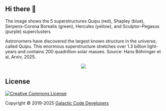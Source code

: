 ## Hi there 👋

The image shows the 5 superstructures Quipu (red), Shapley (blue), Serpens-Corona Borealis (green), Hercules (yellow), and Sculptor-Pegasus (purple) superclusters 

Astronomers have discovered the largest known structure in the universe, called Quipu. This enormous superstructure stretches over 1.3 billion light-years and contains 200 quadrillion solar masses. Source: Hans Böhringer et al, Arxiv, 2025. 
<div align="center">
<img src="https://raw.githubusercontent.com/Galactic-Code-Developers/Quipu-Superstructure/refs/heads/main/images/estructura-mas-grande-universo-quipu-1739079916541_512.jpeg"/>
</div>


## License

[![Creative Commons License](<https://i.creativecommons.org/l/by/4.0/88x31.png>)](https://creativecommons.org/licenses/by/4.0/)

Copyright © 2019-2025 [Galactic Code Developers](<https://gist.github.com/ChrisTollefson/](https://github.com/Galactic-Code-Developers>)
